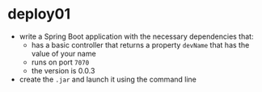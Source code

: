 # deploy01
- write a Spring Boot application with the necessary dependencies that:
    - has a basic controller that returns a property `devName` that has the value of your name
    - runs on port `7070`
    - the version is 0.0.3
- create the `.jar` and launch it using the command line
